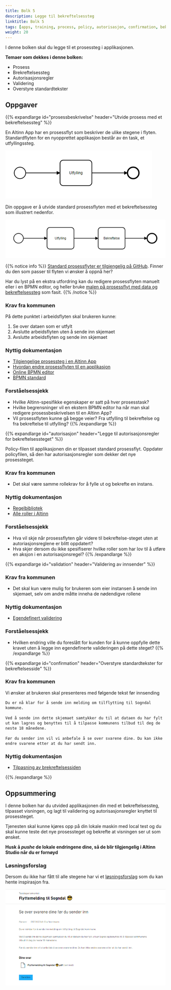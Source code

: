```yaml
---
title: Bolk 5
description: Legge til bekreftelsessteg
linktitle: Bolk 5
tags: [apps, training, process, policy, autorisasjon, confirmation, bekreftelsessteg, validering ]
weight: 20
---
```


I denne bolken skal du legge til et prosessteg i applikasjonen.

**Temaer som dekkes i denne bolken:**
- Prosess
- Brekreftelsessteg
- Autorisasjonsregler
- Validering
- Overstyre standardtekster

## Oppgaver

{{% expandlarge id="prosessbeskrivelse" header="Utvide prosess med et bekreftelsessteg" %}}

En Altinn App har en prosessflyt som beskriver de ulike stegene i flyten.
Standardflyten for en nyopprettet applikasjon består av én task, et utfyllingssteg.

![Standard prosessflyt illustrert](default-process.png)

Din oppgave er å utvide standard prosessflyten med et bekreftelsessteg som illustrert nedenfor.

![Oppdatert prosessflyt illustrert](updated-process.png)

{{% notice info %}}
[Standard prosessflyter er tilgjengelig på GitHub](https://github.com/Altinn/altinn-studio/tree/master/src/Altinn.Apps/AppTemplates/ProcessTemplates).
Finner du den som passer til flyten vi ønsker å oppnå her?

Har du lyst på en ekstra utfordring kan du redigere prosessflyten manuelt eller i en BPMN editor,
og heller bruke [malen på prosessflyt med data og bekreftelsessteg](https://raw.githubusercontent.com/Altinn/altinn-studio/master/src/Altinn.Apps/AppTemplates/ProcessTemplates/Data_Confirmation_Process.bpmn) som fasit.
{{% /notice %}}

### Krav fra kommunen

På dette punktet i arbeidsflyten skal brukeren kunne:
1. Se over dataen som er utfylt
2. Avslutte arbeidsflyten uten å sende inn skjemaet
3. Avslutte arbeidsflyten og sende inn skjemaet

### Nyttig dokumentasjon

- [Tilgjengelige prosessteg i en Altinn App](../../development/configuration/process/#supported-process-task-types)
- [Hvordan endre prosessflyten til en applikasjon](../../development/configuration/process/#change-the-process)
- [Online BPMN editor](https://demo.bpmn.io/)
- [BPMN standard](https://en.wikipedia.org/wiki/Business_Process_Model_and_Notation)

### Forståelsessjekk
- Hvilke Altinn-spesifikke egenskaper er satt på hver prosesstask?
- Hvilke begrensninger vil en ekstern BPMN editor ha når man skal redigere prosessbeskrivelsen til en Altinn App?
- Vil prosessflyten kunne gå begge veier? Fra utfylling til bekreftelse og fra bekreftelse til utfylling?
{{% /expandlarge %}}


{{% expandlarge id="autorisasjon" header="Legge til autorisasjonsregler for bekreftelsessteget" %}}

Policy-filen til applikasjonen din er tilpasset standard prosessflyt.
Oppdater policyfilen, så den har autorisasjonsregler som dekker det nye prosessteget.

### Krav fra kommunen
- Det skal være samme rollekrav for å fylle ut og bekrefte en instans.

### Nyttig dokumentasjon
- [Regelbibliotek](../../development/configuration/authorisation/rules/#bruker-med-rollen-regna-eller-dagl-kan-bekrefte-instanser-av-orgapp-som-er-i-task_2)
- [Alle roller i Altinn](https://www.altinn.no/hjelp/skjema/alle-altinn-roller/)

### Forståelsessjekk
- Hva vil skje når prosessflyten går videre til bekreftelse-steget uten at autoriasjonsreglene er blitt oppdatert?
- Hva skjer dersom du ikke spesifiserer hvilke roller som har lov til å utføre en aksjon i en autorisasjonsregel?
{{% /expandlarge %}}

{{% expandlarge id="validation" header="Validering av innsender" %}}

### Krav fra kommunen
- Det skal kun være mulig for brukeren som eier instansen å sende inn skjemaet, selv om andre måtte inneha de nødendigve rollene

### Nyttig dokumentasjon
- [Egendefinert validering](../../development/logic/validation/#hvordan-legge-til-egendefinert-validering)

### Forståelsessjekk
- Hvilken endring ville du foreslått for kunden for å kunne oppfylle dette kravet uten å legge inn egendefinerte valideringen på dette steget?
{{% /expandlarge %}}


{{% expandlarge id="confirmation" header="Overstyre standardtekster for bekreftelsesside" %}}

### Krav fra kommunen

Vi ønsker at brukeren skal presenteres med følgende tekst før innsending

```rich
Du er nå klar for å sende inn melding om tilflytting til Sogndal kommune.

Ved å sende inn dette skjemaet samtykker du til at dataen du har fylt ut kan lagres og benyttes til å tilpasse kommunens tilbud til deg de neste 18 månedene.

Før du sender inn vil vi anbefale å se over svarene dine. Du kan ikke endre svarene etter at du har sendt inn.
```

### Nyttig dokumentasjon
- [Tilpasning av brekreftelsessiden](../../development/configuration/process/customize/#bekreftelse-confirmation)

{{% /expandlarge %}}


## Oppsummering

I denne bolken har du utvided applikasjonen din med et bekreftelsessteg, tilpasset visningen, og lagt til validering og autorisasjonsregler knyttet til prosessteget.

Tjenesten skal kunne kjøres opp på din lokale maskin med local test
og du skal kunne teste det nye prosessteget og bekrefte at visningen ser ut som ønsket.

**Husk å _pushe_ de lokale endringene dine, så de blir tilgjengelig i Altinn Studio når du er fornøyd**

### Løsningsforslag
Dersom du ikke har fått til alle stegene har vi et [løsningsforslag](https://altinn.studio/repos/ttd/tilflytter-sogndal-lf/src/branch/bolk/5) som du kan hente inspirasjon fra.

![Skjermbilde av bekreftelsesside](bekreftelsesside-screenshot.png "Skjermbilde av bekreftelsesside")